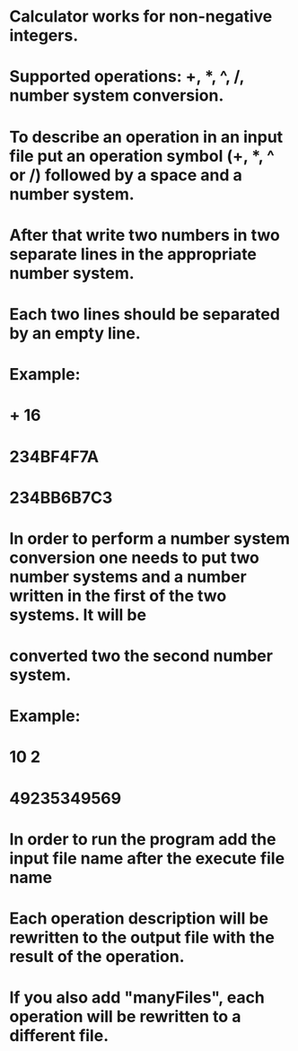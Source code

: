 # Calculator works for non-negative integers.
# Supported operations: +, *, ^, /, number system conversion.
# To describe an operation in an input file put an operation symbol (+, *, ^ or /) followed by a space and a number system.
# After that write two numbers in two separate lines in the appropriate number system.
# Each two lines should be separated by an empty line.
# Example:
# + 16
# 
# 234BF4F7A
# 
# 234BB6B7C3
#
# In order to perform a number system conversion one needs to put two number systems and a number written in the first of the two systems. It will be
# converted two the second number system.
# Example:
# 10 2
#
# 49235349569
# 
# In order to run the program add the input file name after the execute file name
# Each operation description will be rewritten to the output file with the result of the operation.
# If you also add "manyFiles", each operation will be rewritten to a different file.

